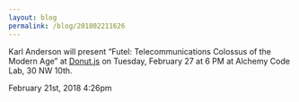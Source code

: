 ```yaml
---
layout: blog
permalink: /blog/201802211626
---
```


Karl Anderson will present “Futel: Telecommunications Colossus of the Modern Age” at <a href="https://donutjs.club/">Donut.js</a> on Tuesday, February 27 at 6 PM at Alchemy Code Lab, 30 NW 10th.



<div id="footer">
<span id="timestamp"> February 21st, 2018 4:26pm </span>
</div>
